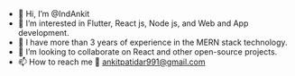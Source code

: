 - 👋 Hi, I’m @IndAnkit
- 👀 I’m interested in Flutter, React js, Node js, and Web and App development.
- 🌱 I have more than 3 years of experience in the MERN stack technology.
- 💞️ I’m looking to collaborate on React and other open-source projects.
- 📫 How to reach me 📧 ankitpatidar991@gmail.com 

<!---
IndAnkit/IndAnkit is a ✨ special ✨ repository because its `README.md` (this file) appears on your GitHub profile.
You can click the Preview link to take a look at your changes.
--->
